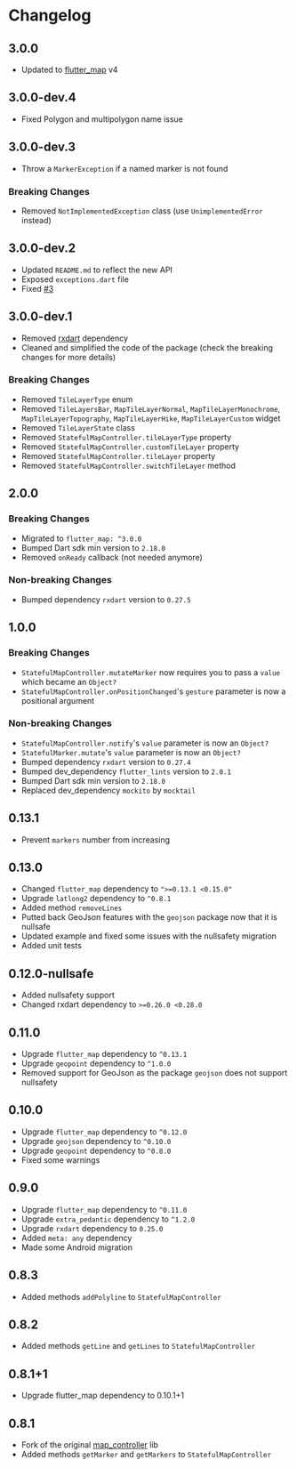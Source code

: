 # Changelog

## 3.0.0

* Updated to [flutter_map](https://pub.dev/packages/flutter_map) v4

## 3.0.0-dev.4

* Fixed Polygon and multipolygon name issue

## 3.0.0-dev.3

* Throw a `MarkerException` if a named marker is not found

### Breaking Changes

* Removed `NotImplementedException` class (use `UnimplementedError` instead)

## 3.0.0-dev.2

* Updated `README.md` to reflect the new API
* Exposed `exceptions.dart` file
* Fixed [#3](https://github.com/TesteurManiak/map_controller_plus/issues/3)

## 3.0.0-dev.1

* Removed [rxdart](https://pub.dev/packages/rxdart) dependency
* Cleaned and simplified the code of the package (check the breaking changes for more details)

### Breaking Changes

* Removed `TileLayerType` enum
* Removed `TileLayersBar`, `MapTileLayerNormal`, `MapTileLayerMonochrome`, `MapTileLayerTopography`, `MapTileLayerHike`, `MapTileLayerCustom` widget
* Removed `TileLayerState` class
* Removed `StatefulMapController.tileLayerType` property
* Removed `StatefulMapController.customTileLayer` property
* Removed `StatefulMapController.tileLayer` property
* Removed `StatefulMapController.switchTileLayer` method

## 2.0.0

### Breaking Changes

* Migrated to `flutter_map: ^3.0.0`
* Bumped Dart sdk min version to `2.18.0`
* Removed `onReady` callback (not needed anymore)

### Non-breaking Changes

* Bumped dependency `rxdart` version to `0.27.5`

## 1.0.0

### Breaking Changes

* `StatefulMapController.mutateMarker` now requires you to pass a `value` which became an `Object?`
* `StatefulMapController.onPositionChanged`'s `gesture` parameter is now a positional argument

### Non-breaking Changes

* `StatefulMapController.notify`'s `value` parameter is now an `Object?`
* `StatefulMarker.mutate`'s `value` parameter is now an `Object?`
* Bumped dependency `rxdart` version to `0.27.4`
* Bumped dev_dependency `flutter_lints` version to `2.0.1`
* Bumped Dart sdk min version to `2.18.0`
* Replaced dev_dependency `mockito` by `mocktail`

## 0.13.1

* Prevent `markers` number from increasing

## 0.13.0

* Changed `flutter_map` dependency to `">=0.13.1 <0.15.0"`
* Upgrade `latlong2` dependency to `^0.8.1`
* Added method `removeLines`
* Putted back GeoJson features with the `geojson` package now that it is nullsafe
* Updated example and fixed some issues with the nullsafety migration
* Added unit tests

## 0.12.0-nullsafe

* Added nullsafety support
* Changed rxdart dependency to `>=0.26.0 <0.28.0`

## 0.11.0

* Upgrade `flutter_map` dependency to `^0.13.1`
* Upgrade `geopoint` dependency to `^1.0.0`
* Removed support for GeoJson as the package `geojson` does not support nullsafety

## 0.10.0

* Upgrade `flutter_map` dependency to `^0.12.0`
* Upgrade `geojson` dependency to `^0.10.0`
* Upgrade `geopoint` dependency to `^0.8.0`
* Fixed some warnings

## 0.9.0

* Upgrade `flutter_map` dependency to `^0.11.0`
* Upgrade `extra_pedantic` dependency to `^1.2.0`
* Upgrade `rxdart` dependency to `0.25.0`
* Added `meta: any` dependency
* Made some Android migration

## 0.8.3

* Added methods `addPolyline` to `StatefulMapController`

## 0.8.2

* Added methods `getLine` and `getLines` to `StatefulMapController`

## 0.8.1+1

* Upgrade flutter_map dependency to 0.10.1+1

## 0.8.1

* Fork of the original [map_controller](https://pub.dev/packages/map_controller/versions/0.8.0) lib
* Added methods `getMarker` and `getMarkers` to `StatefulMapController`
